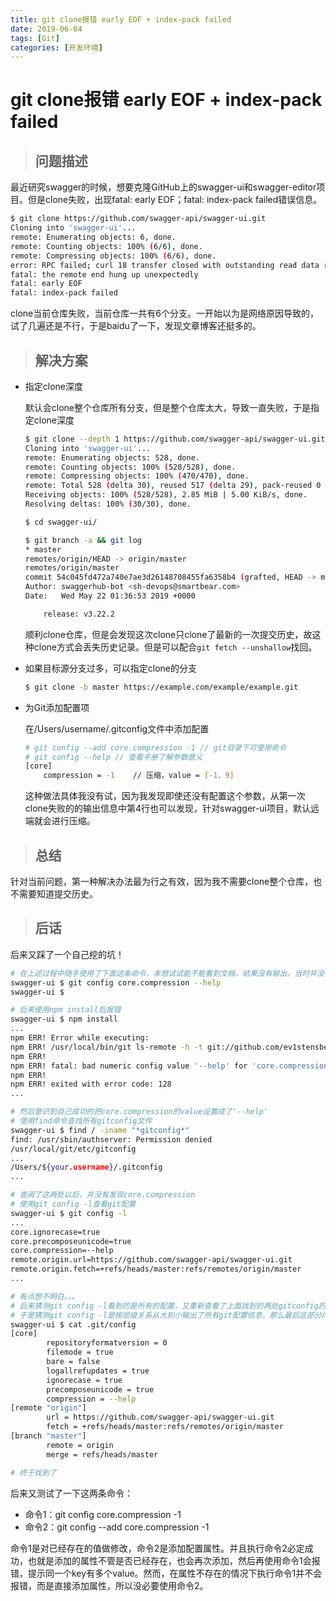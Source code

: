 ```yaml
---
title: git clone报错 early EOF + index-pack failed
date: 2019-06-04
tags: [Git]
categories: [开发环境]
---
```

# git clone报错 early EOF + index-pack failed

> ## 问题描述

最近研究swagger的时候，想要克隆GitHub上的swagger-ui和swagger-editor项目。但是clone失败，出现fatal: early EOF；fatal: index-pack failed错误信息。
<!-- more -->
``` bash
$ git clone https://github.com/swagger-api/swagger-ui.git
Cloning into 'swagger-ui'...
remote: Enumerating objects: 6, done.
remote: Counting objects: 100% (6/6), done.
remote: Compressing objects: 100% (6/6), done.
error: RPC failed; curl 18 transfer closed with outstanding read data remaining
fatal: the remote end hung up unexpectedly
fatal: early EOF
fatal: index-pack failed
```

clone当前仓库失败，当前仓库一共有6个分支。一开始以为是网络原因导致的，试了几遍还是不行，于是baidu了一下，发现文章博客还挺多的。

> ## 解决方案

* 指定clone深度

    默认会clone整个仓库所有分支，但是整个仓库太大，导致一直失败，于是指定clone深度

    ``` bash
    $ git clone --depth 1 https://github.com/swagger-api/swagger-ui.git
    Cloning into 'swagger-ui'...
    remote: Enumerating objects: 528, done.
    remote: Counting objects: 100% (528/528), done.
    remote: Compressing objects: 100% (470/470), done.
    remote: Total 528 (delta 30), reused 517 (delta 29), pack-reused 0
    Receiving objects: 100% (528/528), 2.85 MiB | 5.00 KiB/s, done.
    Resolving deltas: 100% (30/30), done.

    $ cd swagger-ui/

    $ git branch -a && git log
    * master
    remotes/origin/HEAD -> origin/master
    remotes/origin/master
    commit 54c045fd472a740e7ae3d26148708455fa6358b4 (grafted, HEAD -> master, tag: v3.22.2, origin/master, origin/HEAD)
    Author: swaggerhub-bot <sh-devops@smartbear.com>
    Date:   Wed May 22 01:36:53 2019 +0000

        release: v3.22.2
    ```

    顺利clone仓库，但是会发现这次clone只clone了最新的一次提交历史，故这种clone方式会丢失历史记录。但是可以配合`git fetch --unshallow`找回。

* 如果目标源分支过多，可以指定clone的分支

    ``` bash
    $ git clone -b master https://example.com/example/example.git
    ```

* 为Git添加配置项

    在/Users/username/.gitconfig文件中添加配置

    ``` bash
    # git config --add core.compression -1 // git目录下可使用命令
    # git config --help // 查看手册了解参数意义
    [core]
        compression = -1    // 压缩，value = [-1，9]
    ```

    这种做法具体我没有试，因为我发现即使还没有配置这个参数，从第一次clone失败的的输出信息中第4行也可以发现，针对swagger-ui项目，默认远端就会进行压缩。

> ## 总结

针对当前问题，第一种解决办法最为行之有效，因为我不需要clone整个仓库，也不需要知道提交历史。

> ## 后话

后来又踩了一个自己挖的坑！

``` bash
# 在上述过程中随手使用了下面这条命令，本想试试能不能看到文档，结果没有输出，当时并没在意。
swagger-ui $ git config core.compression --help
swagger-ui $ 

# 后来使用npm install后报错
swagger-ui $ npm install
...
npm ERR! Error while executing:
npm ERR! /usr/local/bin/git ls-remote -h -t git://github.com/ev1stensberg/generator.git
npm ERR! 
npm ERR! fatal: bad numeric config value '--help' for 'core.compression': invalid unit
npm ERR! 
npm ERR! exited with error code: 128
...

# 然后意识到自己成功的把core.compression的value设置成了'--help'
# 使用find命令查找所有gitconfig文件
swagger-ui $ find / -iname "*gitconfig*"
find: /usr/sbin/authserver: Permission denied
/usr/local/git/etc/gitconfig
...
/Users/${your.username}/.gitconfig
...

# 查阅了这两处以后，并没有发现core.compression
# 使用git config -l查看git配置
swagger-ui $ git config -l
...
core.ignorecase=true
core.precomposeunicode=true
core.compression=--help
remote.origin.url=https://github.com/swagger-api/swagger-ui.git
remote.origin.fetch=+refs/heads/master:refs/remotes/origin/master
...

# 有点想不明白。。。
# 后来猜测git config -l看到的是所有的配置，又重新查看了上面找到的两处gitconfig的内容，发现正好是使用命令后输出内容的前2/3部分
# 于是猜测git config -l是按层级关系从大到小输出了所有git配置信息，那么最后这部分内容应该是来自于项目本身，因此在swagger-ui目录下查找，发现.git目录下有个config文件
swagger-ui $ cat .git/config
[core]
        repositoryformatversion = 0
        filemode = true
        bare = false
        logallrefupdates = true
        ignorecase = true
        precomposeunicode = true
        compression = --help
[remote "origin"]
        url = https://github.com/swagger-api/swagger-ui.git
        fetch = +refs/heads/master:refs/remotes/origin/master
[branch "master"]
        remote = origin
        merge = refs/heads/master

# 终于找到了
```

后来又测试了一下这两条命令：

* 命令1：git config core.compression -1
* 命令2：git config --add core.compression -1

命令1是对已经存在的值做修改，命令2是添加配置属性。并且执行命令2必定成功，也就是添加的属性不管是否已经存在，也会再次添加，然后再使用命令1会报错，提示同一个key有多个value。然而，在属性不存在的情况下执行命令1并不会报错，而是直接添加属性，所以没必要使用命令2。
